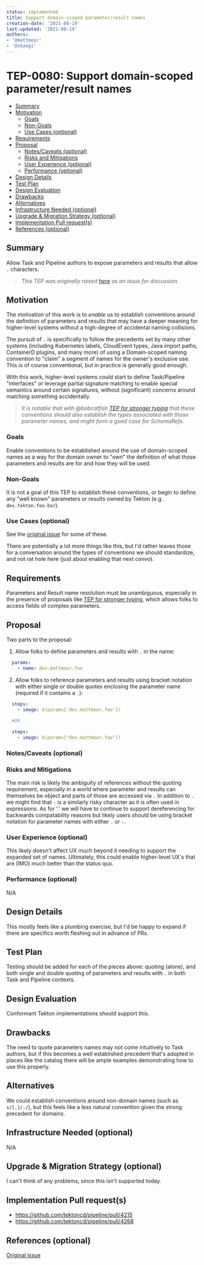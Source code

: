 ```yaml
---
status: implemented
title: Support domain-scoped parameter/result names
creation-date: '2021-08-19'
last-updated: '2021-08-19'
authors:
- '@mattmoor'
- '@skaegi'
---
```


# TEP-0080: Support domain-scoped parameter/result names

<!-- toc -->
- [Summary](#summary)
- [Motivation](#motivation)
  - [Goals](#goals)
  - [Non-Goals](#non-goals)
  - [Use Cases (optional)](#use-cases-optional)
- [Requirements](#requirements)
- [Proposal](#proposal)
  - [Notes/Caveats (optional)](#notescaveats-optional)
  - [Risks and Mitigations](#risks-and-mitigations)
  - [User Experience (optional)](#user-experience-optional)
  - [Performance (optional)](#performance-optional)
- [Design Details](#design-details)
- [Test Plan](#test-plan)
- [Design Evaluation](#design-evaluation)
- [Drawbacks](#drawbacks)
- [Alternatives](#alternatives)
- [Infrastructure Needed (optional)](#infrastructure-needed-optional)
- [Upgrade &amp; Migration Strategy (optional)](#upgrade--migration-strategy-optional)
- [Implementation Pull request(s)](#implementation-pull-requests)
- [References (optional)](#references-optional)
<!-- /toc -->

## Summary

Allow Task and Pipeline authors to expose parameters and results that allow
`.` characters.

> _This TEP was originally raised [here](https://github.com/tektoncd/pipeline/issues/3590)
as an issue for discussion._

## Motivation

The motivation of this work is to *enable* us to establish conventions around the
definition of parameters and results that may have a deeper meaning for
higher-level systems without a high-degree of accidental naming collisions.

The pursuit of `.` is specifically to follow the precedents set by many other systems
(including Kubernetes labels, CloudEvent types, Java import paths, ContainerD plugins,
and many more) of using a Domain-scoped naming convention to "claim" a segment of
names for the owner's exclusive use.  This is of course conventional, but in practice
is generally good enough.

With this work, higher-level systems could start to define Task/Pipeline "interfaces"
or leverage partial signature matching to enable special semantics around certain
signatures, without (significant) concerns around matching something accidentally.

> _It is notable that with @bobcatfish [TEP for stronger
typing](https://github.com/tektoncd/community/pull/479) that these conventions should
also establish the types associated with those parameter names, and might form a good
case for SchemaRefs._

### Goals

Enable conventions to be established around the use of domain-scoped names as a way
for the domain owner to "own" the definition of what those parameters and results are
for and how they will be used.

### Non-Goals

It is not a goal of this TEP to establish these conventions, or begin to define any
"well known" parameters or results owned by Tekton (e.g. `dev.tekton.foo.bar`).


### Use Cases (optional)

See the [original issue](https://github.com/tektoncd/pipeline/issues/3590) for some
of these.

There are potentially a lot more things like this, but I'd rather leaves those for
a conversation around the types of conventions we should standardize, and not rat hole
here (just about enabling that next convo).

## Requirements

Parameters and Result name resolution must be unambiguous, especially in the presence
of proposals like [TEP for stronger typing](https://github.com/tektoncd/community/pull/479),
which allows folks to access fields of complex parameters.

## Proposal

Two parts to the proposal:

1. Allow folks to define parameters and results with `.` in the name:
```yaml
  params:
    - name: dev.mattmoor.foo
```

2. Allow folks to reference parameters and results using bracket notation with either
single or double quotes enclosing the parameter name
(required if it contains a `.`):
```yaml
  steps:
    - image: $(params['dev.mattmoor.foo'])
  
  #OR

  steps:
    - image: $(params["dev.mattmoor.foo"])
```

### Notes/Caveats (optional)

### Risks and Mitigations

The main risk is likely the ambiguity of references without the quoting requirement,
especially in a world where parameter and results can themselves be object and parts
of those are accessed via `.` In addition to `.` we might find that `-` is a similarly
risky character as it is often used in expressions. As for '.' we will have to continue
to support dereferencing for backwards compatability reasons but likely users should
be using bracket notation for parameter names with either `.` or `-`.

### User Experience (optional)

This likely doesn't affect UX much beyond it needing to support the expanded set
of names.  Ultimately, this could enable higher-level UX's that are (IMO) much
better than the status quo.

### Performance (optional)

N/A

## Design Details

This mostly feels like a plumbing exercise, but I'd be happy to expand if there are
specifics worth fleshing out in advance of PRs.

## Test Plan

Testing should be added for each of the pieces above: quoting (alone), and both single
and double quoting of parameters and results with `.` in both Task and Pipeline contexts.

## Design Evaluation

Conformant Tekton implementations should support this.

## Drawbacks

The need to quote parameters names may not come intuitively to Task authors, but
if this becomes a well established precedent that's adopted in places like the
catalog there will be ample examples demonstrating how to use this properly.

## Alternatives

We could establish conventions around non-domain names (such as `s/[.]/-/`), but this
feels like a less natural convention given the strong precedent for domains.

## Infrastructure Needed (optional)

N/A

## Upgrade & Migration Strategy (optional)

I can't think of any problems, since this isn't supported today.

## Implementation Pull request(s)

* https://github.com/tektoncd/pipeline/pull/4215
* https://github.com/tektoncd/pipeline/pull/4268

## References (optional)

[Original issue](https://github.com/tektoncd/pipeline/issues/3590)